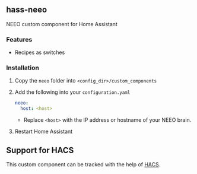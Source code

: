 ## hass-neeo

NEEO custom component for Home Assistant

### Features

- Recipes as switches

### Installation

1. Copy the `neeo` folder into `<config_dir>/custom_components`
2. Add the following into your `configuration.yaml`
    ```yaml
    neeo:
      host: <host>
    ```
    - Replace `<host>` with the IP address or hostname of your NEEO brain.

3. Restart Home Assistant

## Support for HACS

This custom component can be tracked with the help of [HACS](https://github.com/custom-components/hacs).
